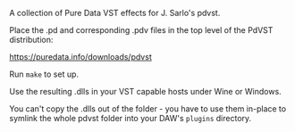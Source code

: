 A collection of Pure Data VST effects for J. Sarlo's pdvst.

Place the .pd and corresponding .pdv files in the top level of the PdVST distribution:

https://puredata.info/downloads/pdvst

Run `make` to set up.

Use the resulting .dlls in your VST capable hosts under Wine or Windows.

You can't copy the .dlls out of the folder - you have to use them in-place to symlink the whole pdvst folder into your DAW's `plugins` directory.
